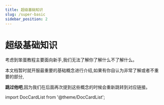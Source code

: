 ```yaml
---
title: 超级基础知识
slug: /super-basic
sidebar_position: 2
---
```


# 超级基础知识

考虑到笨蛋教程主要面向新手,我们无法了解你了解什么不了解什么。

本文档暂时就开服最重要的基础概念进行介绍,如果有你自认为非常了解或者不重要的部分,

**跳过他吧**,因为我们在后面再次提到这些概念的时候会重新跳转到对应链接。

import DocCardList from '@theme/DocCardList';

<DocCardList />
